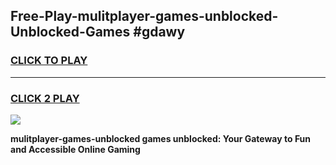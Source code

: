 
## Free-Play-mulitplayer-games-unblocked-Unblocked-Games #gdawy
<h3>
<a href="https://news.freeplayer.one?title=mulitplayer-games-unblocked&ref=8M">CLICK TO PLAY</a></h3>
<hr>

<h3>
<a href="https://news.freeplayer.one?title=mulitplayer-games-unblocked&ref=8M">CLICK 2 PLAY</a>
  
</h3>

<a href="https://news.freeplayer.one?title=mulitplayer-games-unblocked&ref=8M"><img src="https://clearcache.store/games.png"></a>


**mulitplayer-games-unblocked games unblocked: Your Gateway to Fun and Accessible Online Gaming**
